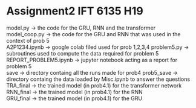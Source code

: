 # Assignment2 IFT 6135 H19
    
model.py               -> the code for the GRU, RNN and the transformer     
model_coop.py          -> the code for the GRU and RNN  that was used in the context of prob 5   
A2P1234.ipynb          -> google colab filed used for prob 1,2,3,4
problem5.py            -> subroutines used to compute the data required for problem 5     
REPORT_PROBLEM5.ipynb  -> jupyter notebook acting as a report for problem 5     
save                   -> directory containg all the runs made for prob4
prob5_save             -> directory containg the data loaded by Misc.ipynb to answer the questions     
TRA_final              -> the trained model (in prob4.1) for the transformer network     
RNN_final              -> the trained model (in prob4.1) for the RNN     
GRU_final              -> the trained model (in prob4.1) for the GRU     